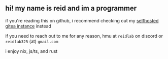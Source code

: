 ## hi! my name is reid and im a programmer

if you're reading this on github, i recommend checking out my [selfhosted gitea instance](https://git.reidlab.pink) instead

if you need to reach out to me for any reason, hmu at `reidlab` on discord or `reidlab325` (at) `gmail.com`

i enjoy nix, js/ts, and rust
